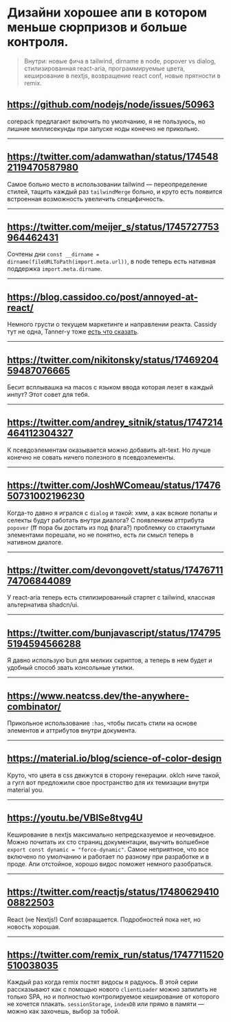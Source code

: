 # Дизайни хорошее апи в котором меньше сюрпризов и больше контроля.

> Внутри: новые фича в tailwind, dirname в node, popover vs dialog, стилизированная react-aria, программируемые цвета, кеширование в nextjs, возвращение react conf, новые прятности в remix.

## https://github.com/nodejs/node/issues/50963

corepack предлагают включить по умолчанию, я не пользуюсь, но лишние миллисекунды при запуске ноды конечно не прикольно.

---

## https://twitter.com/adamwathan/status/1745482119470587980

Самое больно место в использовании tailwind — переопределение стилей, тащить каждый раз `tailwindMerge` больно, и круто есть появится встроенная возможность увеличить специфичность.

---

## https://twitter.com/meijer_s/status/1745727753964462431

Сочтены дни `const __dirname = dirname(fileURLToPath(import.meta.url))`, в node теперь есть нативная поддержка `import.meta.dirname`.

---

## https://blog.cassidoo.co/post/annoyed-at-react/

Немного грусти о текущем маркетинге и направлении реакта. Cassidy тут не одна, Tanner-у тоже [есть что сказать](https://twitter.com/tannerlinsley/status/1746970043836158330).

---

## https://twitter.com/nikitonsky/status/1746920459487076665

Бесит всплывашка на macos с языком ввода которая лезет в каждый инпут? Этот совет для тебя.

---

## https://twitter.com/andrey_sitnik/status/1747214464112304327

К псевдоэлементам оказывается можно добавить alt-text. Но лучше конечно не совать ничего полезного в псевдоэлементы.

---

## https://twitter.com/JoshWComeau/status/1747650731002196230

Когда-то давно я игрался с `dialog` и такой: хмм, а как всякие попапы и селекты будут работать внутри диалога? С появлением аттрибута `popover` (ff пора бы достать из под флага?) проблемку со стакнтутыми элементами порешали, но не понятно, есть ли смысл теперь в нативном диалоге.

---

## https://twitter.com/devongovett/status/1747671174706844089

У react-aria теперь есть стилизированный стартет с tailwind, классная альтернатива shadcn/ui.

---

## https://twitter.com/bunjavascript/status/1747955194594566288

Я давно использую bun для мелких скриптов, а теперь в нем будет и удобный способ звать консольные утилки.

---

## https://www.neatcss.dev/the-anywhere-combinator/

Прикольное использование `:has`, чтобы писать стили на основе элементов и аттрибутов внутри документа.

---

## https://material.io/blog/science-of-color-design

Круто, что цвета в css движутся в сторону генерации. oklch ниче такой, а гугл вот предложили свое пространство для их темизации внутри material you.

---

## https://youtu.be/VBlSe8tvg4U

Кеширование в nextjs максимально непредсказуемое и неочевидное. Можно почитать их сто страниц документации, выучить волшебное `export const dynamic = "force-dynamic"`. Самое неприятное, что все включено по умолчанию и работает по разному при разработке и в проде. Апи отстойное, хорошо видос поможет немного разобраться.

---

## https://twitter.com/reactjs/status/1748062941008822503

React (не Nextjs!) Conf возвращается. Подробностей пока нет, но новость хорошая.

---

## https://twitter.com/remix_run/status/1747711520510038035

Каждый раз когда remix постят видосы я радуюсь. В этой серии рассказывают как с помощью нового `clientLoader` можно запилить не только SPA, но и полностью контролируемое кеширование от которого не хочется плакать. `sessionStorage`, `indexDB` или прямо в памяти — можно как захочешь, выбор за тобой.

